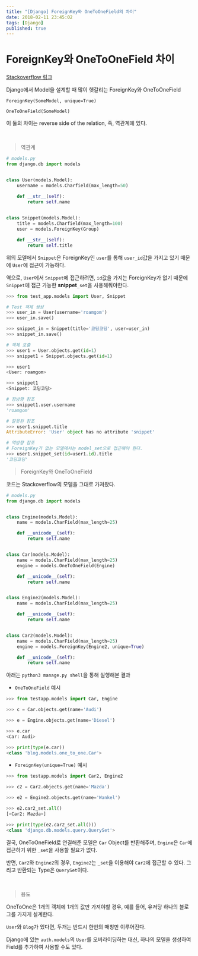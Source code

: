```yaml
---
title: "[Django] ForeignKey와 OneToOneField의 차이"
date: 2018-02-11 23:45:02
tags: [Django]
published: true
---
```



# ForeignKey와 OneToOneField 차이

[Stackoverflow 링크](https://stackoverflow.com/questions/5870537/whats-the-difference-between-django-onetoonefield-and-foreignkey)


Django에서 Model을 설계할 때 많이 헷갈리는 ForeignKey와 OneToOneField

`ForeignKey(SomeModel, unique=True)`

`OneToOneField(SomeModel)`

이 둘의 차이는 reverse side of the relation, 즉, 역관계에 있다.

<br>

> 역관계

```python
# models.py
from django.db import models


class User(models.Model):
    username = models.Charfield(max_length=50)

    def __str__(self):
        return self.name
    

class Snippet(models.Model):
    title = models.Charfield(max_length=100)
    user = models.ForeignKey(Group)

    def __str__(self):
        return self.title
```

위의 모델에서 `Snippet`은 ForeignKey인 `user`를 통해 `user_id`값을 가지고 있기 때문에 `User`에 접근이 가능하다.

역으로, `User`에서 `Snippet`에 접근하려면, `id`값을 가지는 ForeignKey가 없기 때문에 `Snippet`에 접근 가능한 **snippet**`_set`을 사용해줘야한다.

```python
>>> from test_app.models import User, Snippet

# Test 객체 생성
>>> user_in = User(username='roamgom')
>>> user_in.save()

>>> snippet_in = Snippet(title='코딩코딩', user=user_in)
>>> snippet_in.save()

# 객체 호출
>>> user1 = User.objects.get(id=1)
>>> snippet1 = Snippet.objects.get(id=1)

>>> user1
<User: roamgom>

>>> snippet1
<Snippet: 코딩코딩>

# 정방향 참조
>>> snippet1.user.username
'roamgom'

# 잘못된 참조
>>> user1.snippet.title
AttributeError: 'User' object has no attribute 'snippet'

# 역방향 참조
# ForeignKey가 없는 모델에서는 model_set으로 접근해야 한다.
>>> user1.snippet_set(id=user1.id).title
'코딩코딩'
```

> ForeignKey와  OneToOneField

코드는 Stackoverflow의 모델을 그대로 가져왔다.

```python
# models.py
from django.db import models


class Engine(models.Model):
    name = models.CharField(max_length=25)

    def __unicode__(self):
        return self.name


class Car(models.Model):
    name = models.CharField(max_length=25)
    engine = models.OneToOneField(Engine)

    def __unicode__(self):
        return self.name


class Engine2(models.Model):
    name = models.CharField(max_length=25)

    def __unicode__(self):
        return self.name


class Car2(models.Model):
    name = models.CharField(max_length=25)
    engine = models.ForeignKey(Engine2, unique=True)

    def __unicode__(self):
        return self.name
```

아래는 `python3 manage.py shell`을 통해 실행해본 결과

* `OneToOneField` 예시
```python
>>> from testapp.models import Car, Engine

>>> c = Car.objects.get(name='Audi')

>>> e = Engine.objects.get(name='Diesel')

>>> e.car
<Car: Audi>

>>> print(type(e.car))
<class 'blog.models.one_to_one.Car'>
```

* `ForeignKey(unique=True)` 예시
```python
>>> from testapp.models import Car2, Engine2

>>> c2 = Car2.objects.get(name='Mazda')

>>> e2 = Engine2.objects.get(name='Wankel')

>>> e2.car2_set.all()
[<Car2: Mazda>]

>>> print(type(e2.car2_set.all()))
<class 'django.db.models.query.QuerySet'>
```

결국, OneToOneField로 연결해준 모델은 `Car` Object를 반환해주며, `Engine`은 `Car`에 접근하기 위한 `_set`을 사용할 필요가 없다.

반면, `Car2`와 `Engine2`의 경우, `Engine2`는 `_set`을 이용해야 `Car2`에 접근할 수 있다. 그리고 반환되는 Type은 `QuerySet`이다.

<br>

> 용도

OneToOne은 1개의 객체에 1개의 값만 가져야할 경우,
예를 들어, 유저당 하나의 블로그를 가지게 설계한다.

`User`와 `Blog`가 있다면, 두개는 반드시 한번의 매칭만 이루어진다.

Django에 있는 `auth.models`의 `User`를 오버라이딩하는 대신, 하나의 모델을 생성하여 Field를 추가하여 사용할 수도 있다.
